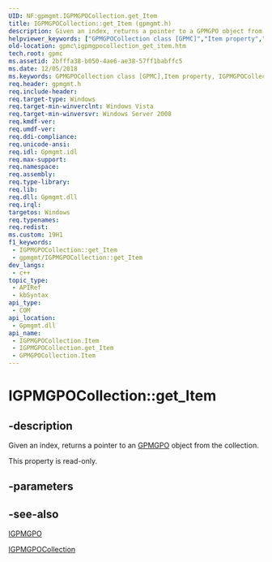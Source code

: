 ```yaml
---
UID: NF:gpmgmt.IGPMGPOCollection.get_Item
title: IGPMGPOCollection::get_Item (gpmgmt.h)
description: Given an index, returns a pointer to a GPMGPO object from the collection.
helpviewer_keywords: ["GPMGPOCollection class [GPMC]","Item property","IGPMGPOCollection interface [GPMC]","Item property","IGPMGPOCollection.Item","IGPMGPOCollection.get_Item","IGPMGPOCollection::Item","IGPMGPOCollection::get_Item","Item property [GPMC]","Item property [GPMC]","GPMGPOCollection class","Item property [GPMC]","IGPMGPOCollection interface","_win32_igpmgpocollection_get_item","get_Item","gpmc.igpmgpocollection_get_item","gpmgmt/IGPMGPOCollection::Item","gpmgmt/IGPMGPOCollection::get_Item"]
old-location: gpmc\igpmgpocollection_get_item.htm
tech.root: gpmc
ms.assetid: 2bfffa38-b050-4ae6-ae38-57ff1babffc5
ms.date: 12/05/2018
ms.keywords: GPMGPOCollection class [GPMC],Item property, IGPMGPOCollection interface [GPMC],Item property, IGPMGPOCollection.Item, IGPMGPOCollection.get_Item, IGPMGPOCollection::Item, IGPMGPOCollection::get_Item, Item property [GPMC], Item property [GPMC],GPMGPOCollection class, Item property [GPMC],IGPMGPOCollection interface, _win32_igpmgpocollection_get_item, get_Item, gpmc.igpmgpocollection_get_item, gpmgmt/IGPMGPOCollection::Item, gpmgmt/IGPMGPOCollection::get_Item
req.header: gpmgmt.h
req.include-header: 
req.target-type: Windows
req.target-min-winverclnt: Windows Vista
req.target-min-winversvr: Windows Server 2008
req.kmdf-ver: 
req.umdf-ver: 
req.ddi-compliance: 
req.unicode-ansi: 
req.idl: Gpmgmt.idl
req.max-support: 
req.namespace: 
req.assembly: 
req.type-library: 
req.lib: 
req.dll: Gpmgmt.dll
req.irql: 
targetos: Windows
req.typenames: 
req.redist: 
ms.custom: 19H1
f1_keywords:
 - IGPMGPOCollection::get_Item
 - gpmgmt/IGPMGPOCollection::get_Item
dev_langs:
 - c++
topic_type:
 - APIRef
 - kbSyntax
api_type:
 - COM
api_location:
 - Gpmgmt.dll
api_name:
 - IGPMGPOCollection.Item
 - IGPMGPOCollection.get_Item
 - GPMGPOCollection.Item
---
```


# IGPMGPOCollection::get_Item


## -description

Given an index, returns a pointer to an <a href="/previous-versions/windows/desktop/api/gpmgmt/nn-gpmgmt-igpmgpo">GPMGPO</a> object from the collection.

This property is read-only.

## -parameters

## -see-also

<a href="/previous-versions/windows/desktop/api/gpmgmt/nn-gpmgmt-igpmgpo">IGPMGPO</a>



<a href="/previous-versions/windows/desktop/api/gpmgmt/nn-gpmgmt-igpmgpocollection">IGPMGPOCollection</a>